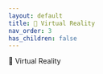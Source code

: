 ```yaml
---
layout: default
title: 🤿 Virtual Reality
nav_order: 3
has_children: false
---
```

<span class="fs-8">🤿 Virtual Reality</span><br>